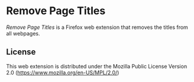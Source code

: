 # Remove Page Titles

_Remove Page Titles_ is a Firefox web extension that removes the titles from all webpages.

## License
This web extension is distributed under the Mozilla Public License Version 2.0 (https://www.mozilla.org/en-US/MPL/2.0/)
